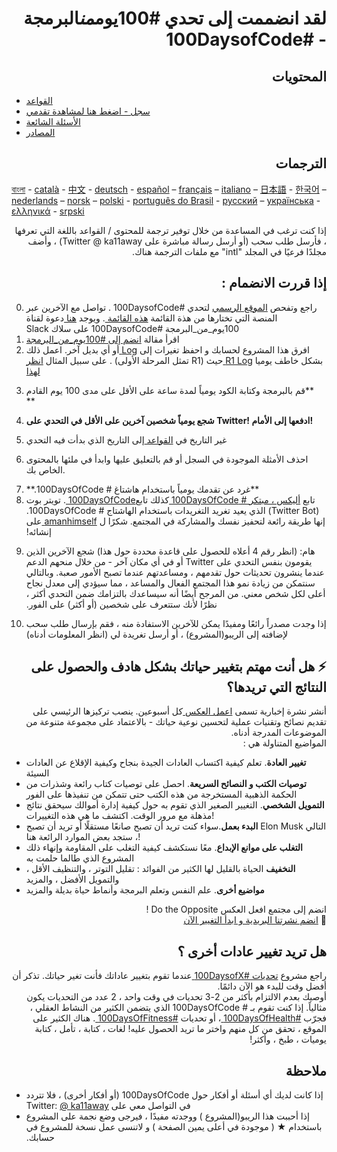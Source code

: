 # <div dir="rtl"> لقد انضممت إلى تحدي #100يوم*من*البرمجة - #100DaysofCode </div>

## <div dir="rtl"> المحتويات </div>

- <div dir="rtl"> <a href="rules.md">القواعد</a> </div>
- <div dir="rtl"> <a href="log.md"> سجل - اضغط هنا لمشاهدة تقدمي </a> </div>
- <div dir="rtl"> <a href="FAQ.md">الأسئلة الشائعة </a> </div>
- <div dir="rtl"> <a href="resources.md">المصادر </a></div>

## <div dir="rtl"> الترجمات </div>

[বাংলা](intl/bn/README.md) - [català](intl/ca/README.md) - [中文](intl/ch/README.md) - [deutsch](intl/de/README.md) - [español](intl/es/README.md) – [français](intl/fr/FAQ-fr.md) – [italiano](intl/it/README.md) – [日本語](intl/ja/README.md) - [한국어](intl/ko/README-ko.md) – [nederlands](intl/nl/README.md) – [norsk](intl/no/README.md) – [polski](intl/pl/README.md) - [português do Brasil](intl/pt-br/LEIAME.md) - [русский](intl/ru/README-ru.md) – [українська](intl/ua/README-ua.md) - [ελληνικά](intl/el/README.md) - [srpski](intl/sr/README-sr.md)

<div dir="rtl">
إذا كنت ترغب في المساعدة من خلال توفير ترجمة للمحتوى / القواعد باللغة التي تعرفها ، فأرسل طلب سحب (أو أرسل رسالة مباشرة على Twitter @ ka11away) ،  وأضف مجلدًا فرعيًا في المجلد "intl" مع ملفات الترجمة هناك. </div>

## <div dir="rtl"> إذا قررت الانضمام : </div>

0. <div dir="rtl"> راجع وتفحص <a href="http://100daysofcode.com/">  الموقع الرسمي</a>  لتحدي #100DaysofCode . تواصل مع الآخرين عبر المنصة التي تختارها من هذة القائمة <a href="www.100DaysOfCode.com/connect">هذه القائمة </a> . ويوجد <a href="https://www.100daysofcode.com/slack">هنا   </a> دعوة لقناة 100يوم_من_البرمجة #100DaysofCode  على سلاك Slack  </div>

1. <div dir="rtl"> اقرأ مقالة <a href="https://medium.freecodecamp.com/join-the-100daysofcode-556ddb4579e4/">انضم إلى #100يوم_من_البرمجة  </a>  </div>
2. <div dir="rtl"> افرق هذا المشروع لحسابك و احفظ تغيرات إلى <a href="log.md">Log </a>  أو أي بديل آخر. اعمل ذلك بشكل خاطف يوميا <a href="r1-log.md"> R1 Log </a>  حيث (R1 تمثل المرحلة الأولى) . على سبيل المثال <a href="https://github.com/Kallaway/100-days-kallaway-log/"> انظر لهذا </a> </div>

3. &#x202b; **قم بالبرمجة وكتابة الكود يومياً لمدة ساعة على الأقل على مدى 100 يوم القادم **
4. **شجع يومياً شخصين آخرين على الأقل في التحدي على Twitter! ادفعها إلى الأمام!**
5. غير التاريخ في <a href="rules.md">القواعد </a> إلى التاريخ الذي بدأت فيه التحدي
6. احذف الأمثلة الموجودة في السجل أو قم بالتعليق عليها وابدأ في ملئها بالمحتوى الخاص بك.
7. <div dir="rtl">  **غرد عن تقدمك يومياً  باستخدام هاشتاغ  # 100DaysOfCode.** </div>
8. <div dir="rtl"> تابع <a href="https://twitter.com/ka11away/">  أليكس ، مبتكر # 100DaysOfCode 
   </a>  كذلك تابع<a href="https://twitter.com/_100DaysOfCode">100DaysOfCode </a>. تويتر بوت (Twitter Bot)  الذي يعيد تغريد التغريدات باستخدام الهاشتاج # 100DaysOfCode. إنها طريقة رائعة لتحفيز نفسك والمشاركة في المجتمع. شكرًا ل <a href="https://twitter.com/amanhimself "> amanhimself  </a>  على إنشائه!  
   </div>
9. &#x202b; هام: (انظر رقم 4 أعلاه للحصول على قاعدة محددة حول هذا) شجع الآخرين الذين يقومون بنفس التحدي على Twitter أو في أي مكان آخر - من خلال منحهم الدعم عندما ينشرون تحديثات حول تقدمهم ، ومساعدتهم عندما تصبح الأمور صعبة. وبالتالي سنتمكن من زيادة نمو هذا المجتمع الفعال والمساعد ، مما سيؤدي إلى معدل نجاح أعلى لكل شخص معني. من المرجح أيضًا أنه سيساعدك بالتزامك ضمن التحدي أكثر ، نظرًا لأنك ستتعرف على شخصين (أو أكثر) على الفور.
10. &#x202b;إذا وجدت مصدراً رائعًا ومفيدًا يمكن للآخرين الاستفادة منه ، فقم بإرسال طلب سحب لإضافته إلى الريبو(المشروع) ، أو أرسل تغريدة لي (انظر المعلومات أدناه)

## <div dir="rtl"> ⚡ هل أنت مهتم بتغيير حياتك بشكل هادف والحصول على النتائج التي تريدها؟ </div>

<div dir="rtl"> أنشر نشرة إخبارية تسمى <a href="https://dotheopposite.substack.com/"> اعمل العكس </a>  كل أسبوعين. ينصب تركيزها الرئيسي على تقديم نصائح وتقنيات عملية لتحسين نوعية حياتك - بالاعتماد على مجموعة متنوعة من الموضوعات المدرجة أدناه. </div>

<div dir="rtl">  المواضيع المتناولة هي : </div>

- **تغيير العادة**. تعلم كيفية اكتساب العادات الجيدة بنجاح وكيفية الإقلاع عن العادات السيئة
- **توصيات الكتب و النصائح السريعة**. احصل على توصيات كتاب رائعة وشذرات من الحكمة الذهبية المستخرجة من هذه الكتب حتى تتمكن من تنفيذها على الفور
- **التمويل الشخصي**. التغيير الصغير الذي تقوم به حول كيفية إدارة أموالك سيحقق نتائج مذهلة مع مرور الوقت. اكتشف ما هي هذه التغييرات!
- **البدء بعمل**.سواء كنت تريد أن تصبح صانعًا مستقلًا أو تريد أن تصبح Elon Musk التالي ، ستجد بعض الموارد الرائعة هنا!
- **التغلب على موانع الإبداع**. معًا نستكشف كيفية التغلب على المقاومة وإنهاء ذلك المشروع الذي طالما حلمت به
- **النخفيف** الحياة بالقليل لها الكثير من الفوائد : تقليل التوتر ، والتنظيف الأقل ، والتمويل الأفضل ، والمزيد
- **مواضيع أخرى**. علم النفس وتعلم البرمجة وأنماط حياة بديلة والمزيد

<div dir="rtl"> انضم إلى مجتمع افعل العكس Do the Opposite ! </div>

<div dir="rtl"> 💌 <a href="https://dotheopposite.substack.com/"> انضم نشرتنا البريدية و ابدأ التغيير الآن  </a> </div>

## <div dir="rtl"> هل تريد تغيير عادات أخرى ؟ </div>

<div dir="rtl"> راجع مشروع  <a href="http://100daysofx.com/">   تحديات #100DaysofX </a>  عندما تقوم بتغيير عاداتك فأنت تغير حياتك.  تذكر أن أفضل وقت للبدء هو الآن دائمًا.  </div>
<div dir="rtl"> أوصيك بعدم الالتزام بأكثر من 2-3 تحديات في وقت واحد ، 2 عدد من التحديات يكون مثالياً. إذا كنت تقوم بـ # 100DaysOfCode الذي يتضمن الكثير من النشاط العقلي ، فجرّب <a href="http://100daysofx.com/where-x-is/health/"> #100DaysOfHealth </a> ، أو تحديات <a href="http://100daysofx.com/challenges/">#100DaysOfFitness </a>   . هناك الكثير على الموقع ، تحقق من كل منهم واختر ما تريد الحصول عليه! لغات ، كتابة ، تأمل ، كتابة يوميات ، طبخ ، وأكثر!</div>

## <div dir="rtl"> ملاحظة </div>

- <div dir="rtl"> إذا كانت لديك أي أسئلة أو أفكار حول 100DaysOfCode (أو أفكار أخرى) ، فلا تتردد في التواصل معي على Twitter:
  <a href="https://twitter.com/ka11away/">@ ka11away</a> 
   </div>
- <div dir="rtl"> إذا أحببت هذا الريبو(المشروع )  ووجدته مفيدًا ، فيرجى وضع نجمة على المشروع باستخدام &#9733;   ( موجودة في أعلى يمين الصفحة ) و لاتنسى عمل نسخة للمشروع في حسابك. </div>
